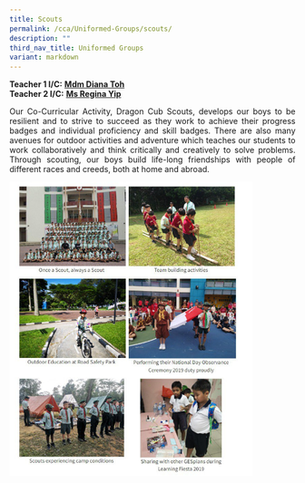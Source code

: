 ```yaml
---
title: Scouts
permalink: /cca/Uniformed-Groups/scouts/
description: ""
third_nav_title: Uniformed Groups
variant: markdown
---
```

**Teacher 1 I/C:**&nbsp;**[Mdm Diana Toh](mailto:toh_lay_beng_diana@schools.gov.sg)**<br>
**Teacher 2 I/C:**&nbsp;**[Ms  Regina Yip](mailto:yip_lai_kuan@schools.gov.sg)**  

<p align="justify">Our Co-Curricular Activity, Dragon Cub Scouts, develops our boys to be resilient and to strive to succeed as they work to achieve their progress badges and individual proficiency and skill badges. There are also many avenues for outdoor activities and adventure which teaches our students to work collaboratively and think critically and creatively to solve problems. Through scouting, our boys build life-long friendships with people of different races and creeds, both at home and abroad.</p>

<img src="/images/photo1668932780.jpeg" style="width:85%">